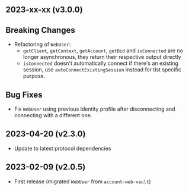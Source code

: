 2023-xx-xx (v3.0.0)
-------------------

## Breaking Changes

- Refactoring of `WebUser`:
  - `getClient`, `getContext`, `getAccount`, `getDid` and `isConnected` are no longer asynchronous, they return their respective output directly
  - `isConnected` doesn't automatically connect if there's an existing session, use `autoConnectExistingSession` instead for tist specific purpose.

## Bug Fixes

- Fix `WebUser` using previous Identity profile after disconnecting and connecting with a different one.

2023-04-20 (v2.3.0)
-------------------

- Update to latest protocol dependencies

2023-02-09 (v2.0.5)
-------------------

- First release (migrated `WebUser` from `account-web-vault`)

